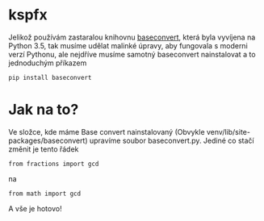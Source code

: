 # kspfx
Jelikož používám zastaralou knihovnu [baseconvert](https://pypi.org/project/baseconvert/#description), která byla vyvíjena na Python 3.5, tak musíme udělat
malinké úpravy, aby fungovala s moderni verzí Pythonu, ale nejdříve musíme samotný baseconvert nainstalovat a to jednoduchým příkazem 
```
pip install baseconvert
```
# Jak na to?
Ve složce, kde máme Base convert nainstalovaný (Obvykle venv/lib/site-packages/baseconvert) upravíme soubor baseconvert.py.
Jediné co stačí změnit je tento řádek
```
from fractions import gcd
```
na
```
from math import gcd
```
A vše je hotovo!
